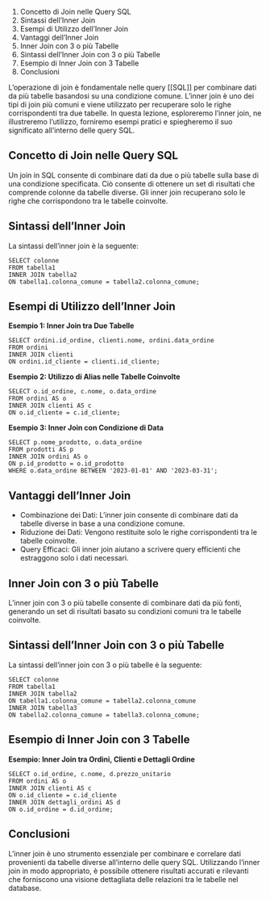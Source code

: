 
1.  Concetto di Join nelle Query SQL
2.  Sintassi dell’Inner Join
3.  Esempi di Utilizzo dell’Inner Join
4.  Vantaggi dell’Inner Join
5.  Inner Join con 3 o più Tabelle
6.  Sintassi dell’Inner Join con 3 o più Tabelle
7.  Esempio di Inner Join con 3 Tabelle
8.  Conclusioni

L’operazione di join è fondamentale nelle query [[SQL]] per combinare dati da più tabelle basandosi su una condizione comune. L’inner join è uno dei tipi di join più comuni e viene utilizzato per recuperare solo le righe corrispondenti tra due tabelle. In questa lezione, esploreremo l’inner join, ne illustreremo l’utilizzo, forniremo esempi pratici e spiegheremo il suo significato all’interno delle query SQL.

Concetto di Join nelle Query SQL
--------------------------------

Un join in SQL consente di combinare dati da due o più tabelle sulla base di una condizione specificata. Ciò consente di ottenere un set di risultati che comprende colonne da tabelle diverse. Gli inner join recuperano solo le righe che corrispondono tra le tabelle coinvolte.

Sintassi dell’Inner Join
------------------------

La sintassi dell’inner join è la seguente:

```
SELECT colonne
FROM tabella1
INNER JOIN tabella2
ON tabella1.colonna_comune = tabella2.colonna_comune;
```


Esempi di Utilizzo dell’Inner Join
----------------------------------

**Esempio 1: Inner Join tra Due Tabelle**

```
SELECT ordini.id_ordine, clienti.nome, ordini.data_ordine
FROM ordini
INNER JOIN clienti
ON ordini.id_cliente = clienti.id_cliente;
```


**Esempio 2: Utilizzo di Alias nelle Tabelle Coinvolte**

```
SELECT o.id_ordine, c.nome, o.data_ordine
FROM ordini AS o
INNER JOIN clienti AS c
ON o.id_cliente = c.id_cliente;
```


**Esempio 3: Inner Join con Condizione di Data**

```
SELECT p.nome_prodotto, o.data_ordine
FROM prodotti AS p
INNER JOIN ordini AS o
ON p.id_prodotto = o.id_prodotto
WHERE o.data_ordine BETWEEN '2023-01-01' AND '2023-03-31';
```


Vantaggi dell’Inner Join
------------------------

*   Combinazione dei Dati: L’inner join consente di combinare dati da tabelle diverse in base a una condizione comune.
*   Riduzione dei Dati: Vengono restituite solo le righe corrispondenti tra le tabelle coinvolte.
*   Query Efficaci: Gli inner join aiutano a scrivere query efficienti che estraggono solo i dati necessari.

Inner Join con 3 o più Tabelle
------------------------------

L’inner join con 3 o più tabelle consente di combinare dati da più fonti, generando un set di risultati basato su condizioni comuni tra le tabelle coinvolte.

Sintassi dell’Inner Join con 3 o più Tabelle
--------------------------------------------

La sintassi dell’inner join con 3 o più tabelle è la seguente:

```
SELECT colonne
FROM tabella1
INNER JOIN tabella2
ON tabella1.colonna_comune = tabella2.colonna_comune
INNER JOIN tabella3
ON tabella2.colonna_comune = tabella3.colonna_comune;
```


Esempio di Inner Join con 3 Tabelle
-----------------------------------

**Esempio: Inner Join tra Ordini, Clienti e Dettagli Ordine**

```
SELECT o.id_ordine, c.nome, d.prezzo_unitario
FROM ordini AS o
INNER JOIN clienti AS c
ON o.id_cliente = c.id_cliente
INNER JOIN dettagli_ordini AS d
ON o.id_ordine = d.id_ordine;
```


Conclusioni
-----------

L’inner join è uno strumento essenziale per combinare e correlare dati provenienti da tabelle diverse all’interno delle query SQL. Utilizzando l’inner join in modo appropriato, è possibile ottenere risultati accurati e rilevanti che forniscono una visione dettagliata delle relazioni tra le tabelle nel database.